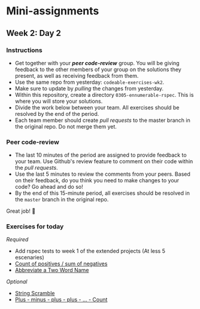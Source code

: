 # Mini-assignments
## Week 2: Day 2

### Instructions

- Get together with your _**peer code-review**_ group. You will be giving feedback to the other members of your group on the solutions they present, as well as receiving feedback from them.
- Use the same repo from yesterday: `codeable-exercises-wk2`.
- Make sure to update by _pulling_ the changes from yesterday.
- Within this repository, create a directory `0305-ennumerable-rspec`. This is where you will store your solutions.
- Divide the work below between your team. All exercises should be resolved by the end of the period.
- Each team member should create _pull requests_ to the master branch in the original repo. Do not merge them yet.

### Peer code-review

- The last 10 minutes of the period are assigned to provide feedback to your team. Use Github's review feature to comment on their code within the _pull requests_.
- Use the last 5 minutes to review the comments from your peers. Based on their feedback, do you think you need to make changes to your code? Go ahead and do so!
- By the end of this 15-minute period, all exercises should be resolved in the `master` branch in the original repo.

Great job! 🙌


### Exercises for today

*Required* 
- Add rspec tests to week 1 of the extended projects (At less 5 escenaries)
- [Count of positives / sum of negatives](https://www.codewars.com/kata/count-of-positives-slash-sum-of-negatives/train/ruby)
- [Abbreviate a Two Word Name](https://www.codewars.com/kata/abbreviate-a-two-word-name/train/ruby)

*Optional*
- [String Scramble](https://www.codewars.com/kata/string-scramble/train/ruby)
- [Plus - minus - plus - plus - ... - Count](https://www.codewars.com/kata/plus-minus-plus-plus-dot-dot-dot-count/train/ruby)
